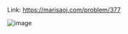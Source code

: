 Link: https://marisaoj.com/problem/377

![image](https://github.com/user-attachments/assets/af001ccd-d8fe-4959-bb77-760335f5635b)
